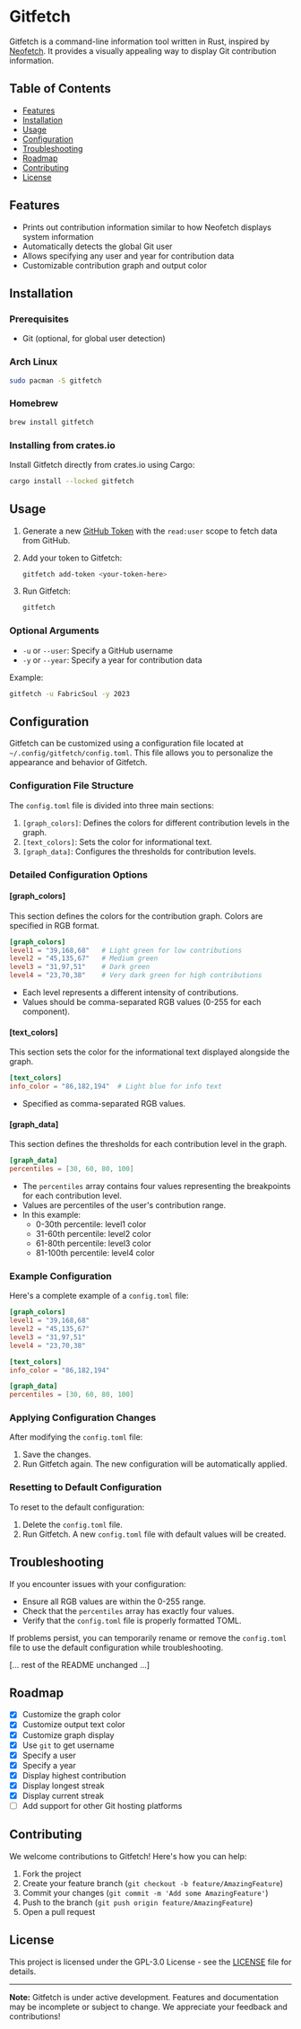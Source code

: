# Gitfetch

Gitfetch is a command-line information tool written in Rust, inspired by [Neofetch](https://github.com/dylanaraps/neofetch). It provides a visually appealing way to display Git contribution information.

## Table of Contents

- [Features](#features)
- [Installation](#installation)
- [Usage](#usage)
- [Configuration](#configuration)
- [Troubleshooting](#troubleshooting)
- [Roadmap](#roadmap)
- [Contributing](#contributing)
- [License](#license)

## Features

- Prints out contribution information similar to how Neofetch displays system information
- Automatically detects the global Git user
- Allows specifying any user and year for contribution data
- Customizable contribution graph and output color

## Installation

### Prerequisites

- Git (optional, for global user detection)

### Arch Linux

```bash
sudo pacman -S gitfetch
```

### Homebrew

```bash
brew install gitfetch
```

### Installing from crates.io

Install Gitfetch directly from crates.io using Cargo:

```bash
cargo install --locked gitfetch
```

## Usage

1. Generate a new [GitHub Token](https://github.com/settings/tokens) with the `read:user` scope to fetch data from GitHub.

2. Add your token to Gitfetch:

   ```bash
   gitfetch add-token <your-token-here>
   ```

3. Run Gitfetch:

   ```bash
   gitfetch
   ```

### Optional Arguments

- `-u` or `--user`: Specify a GitHub username
- `-y` or `--year`: Specify a year for contribution data

Example:

```bash
gitfetch -u FabricSoul -y 2023
```

## Configuration

Gitfetch can be customized using a configuration file located at `~/.config/gitfetch/config.toml`. This file allows you to personalize the appearance and behavior of Gitfetch.

### Configuration File Structure

The `config.toml` file is divided into three main sections:

1. `[graph_colors]`: Defines the colors for different contribution levels in the graph.
2. `[text_colors]`: Sets the color for informational text.
3. `[graph_data]`: Configures the thresholds for contribution levels.

### Detailed Configuration Options

#### [graph_colors]

This section defines the colors for the contribution graph. Colors are specified in RGB format.

```toml
[graph_colors]
level1 = "39,168,68"   # Light green for low contributions
level2 = "45,135,67"   # Medium green
level3 = "31,97,51"    # Dark green
level4 = "23,70,38"    # Very dark green for high contributions
```

- Each level represents a different intensity of contributions.
- Values should be comma-separated RGB values (0-255 for each component).

#### [text_colors]

This section sets the color for the informational text displayed alongside the graph.

```toml
[text_colors]
info_color = "86,182,194"  # Light blue for info text
```

- Specified as comma-separated RGB values.

#### [graph_data]

This section defines the thresholds for each contribution level in the graph.

```toml
[graph_data]
percentiles = [30, 60, 80, 100]
```

- The `percentiles` array contains four values representing the breakpoints for each contribution level.
- Values are percentiles of the user's contribution range.
- In this example:
  - 0-30th percentile: level1 color
  - 31-60th percentile: level2 color
  - 61-80th percentile: level3 color
  - 81-100th percentile: level4 color

### Example Configuration

Here's a complete example of a `config.toml` file:

```toml
[graph_colors]
level1 = "39,168,68"
level2 = "45,135,67"
level3 = "31,97,51"
level4 = "23,70,38"

[text_colors]
info_color = "86,182,194"

[graph_data]
percentiles = [30, 60, 80, 100]
```

### Applying Configuration Changes

After modifying the `config.toml` file:

1. Save the changes.
2. Run Gitfetch again. The new configuration will be automatically applied.

### Resetting to Default Configuration

To reset to the default configuration:

1. Delete the `config.toml` file.
2. Run Gitfetch. A new `config.toml` file with default values will be created.

## Troubleshooting

If you encounter issues with your configuration:

- Ensure all RGB values are within the 0-255 range.
- Check that the `percentiles` array has exactly four values.
- Verify that the `config.toml` file is properly formatted TOML.

If problems persist, you can temporarily rename or remove the `config.toml` file to use the default configuration while troubleshooting.

[... rest of the README unchanged ...]

## Roadmap

- [x] Customize the graph color
- [x] Customize output text color
- [x] Customize graph display
- [x] Use `git` to get username
- [x] Specify a user
- [x] Specify a year
- [x] Display highest contribution
- [x] Display longest streak
- [x] Display current streak
- [ ] Add support for other Git hosting platforms

## Contributing

We welcome contributions to Gitfetch! Here's how you can help:

1. Fork the project
2. Create your feature branch (`git checkout -b feature/AmazingFeature`)
3. Commit your changes (`git commit -m 'Add some AmazingFeature'`)
4. Push to the branch (`git push origin feature/AmazingFeature`)
5. Open a pull request

## License

This project is licensed under the GPL-3.0 License - see the [LICENSE](LICENSE) file for details.

---

**Note:** Gitfetch is under active development. Features and documentation may be incomplete or subject to change. We appreciate your feedback and contributions!
